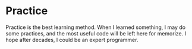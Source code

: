 Practice
========

Practice is the best learning method. When I learned something, I may do some
practices, and the most useful code will be left here for memorize. I hope after
decades, I could be an expert programmer.

